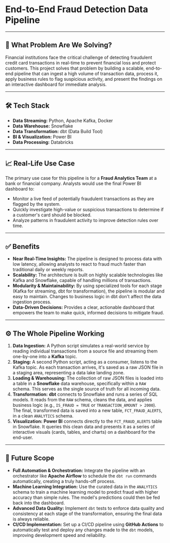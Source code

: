 # End-to-End Fraud Detection Data Pipeline

---

## 🎯 What Problem Are We Solving?

Financial institutions face the critical challenge of detecting fraudulent credit card transactions in real-time to prevent financial loss and protect customers. This project solves that problem by building a scalable, end-to-end pipeline that can ingest a high volume of transaction data, process it, apply business rules to flag suspicious activity, and present the findings on an interactive dashboard for immediate analysis.

---

## 🛠️ Tech Stack

* **Data Streaming:** Python, Apache Kafka, Docker
* **Data Warehouse:** Snowflake
* **Data Transformation:** dbt (Data Build Tool)
* **BI & Visualization:** Power BI
* **Data Processing:** Databricks

---

## 📈 Real-Life Use Case

The primary use case for this pipeline is for a **Fraud Analytics Team** at a bank or financial company. Analysts would use the final Power BI dashboard to:
* Monitor a live feed of potentially fraudulent transactions as they are flagged by the system.
* Quickly investigate high-value or suspicious transactions to determine if a customer's card should be blocked.
* Analyze patterns in fraudulent activity to improve detection rules over time.

---

## ✅ Benefits

* **Near Real-Time Insights:** The pipeline is designed to process data with low latency, allowing analysts to react to fraud much faster than traditional daily or weekly reports.
* **Scalability:** The architecture is built on highly scalable technologies like Kafka and Snowflake, capable of handling millions of transactions.
* **Modularity & Maintainability:** By using specialized tools for each stage (Kafka for streaming, dbt for transformation), the pipeline is modular and easy to maintain. Changes to business logic in dbt don't affect the data ingestion process.
* **Data-Driven Decisions:** Provides a clear, actionable dashboard that empowers the team to make quick, informed decisions to mitigate fraud.

---

## ⚙️ The Whole Pipeline Working

1.  **Data Ingestion:** A Python script simulates a real-world service by reading individual transactions from a source file and streaming them one-by-one into a **Kafka** topic.
2.  **Staging:** A second Python script, acting as a consumer, listens to the Kafka topic. As each transaction arrives, it's saved as a raw JSON file in a staging area, representing a data lake landing zone.
3.  **Loading & Warehousing:** The collection of raw JSON files is loaded into a table in a **Snowflake** data warehouse, specifically within a `RAW` schema. This serves as the single source of truth for all incoming data.
4.  **Transformation:** **dbt** connects to Snowflake and runs a series of SQL models. It reads from the `RAW` schema, cleans the data, and applies business logic (e.g., `IS_FRAUD = TRUE` or `TRANSACTION_AMOUNT > 2000`). The final, transformed data is saved into a new table, `FCT_FRAUD_ALERTS`, in a clean `ANALYTICS` schema.
5.  **Visualization:** **Power BI** connects directly to the `FCT_FRAUD_ALERTS` table in Snowflake. It queries this clean data and presents it as a series of interactive visuals (cards, tables, and charts) on a dashboard for the end-user.

---

## 🔭 Future Scope

* **Full Automation & Orchestration:** Integrate the pipeline with an orchestrator like **Apache Airflow** to schedule the `dbt run` commands automatically, creating a truly hands-off process.
* **Machine Learning Integration:** Use the curated data in the `ANALYTICS` schema to train a machine learning model to predict fraud with higher accuracy than simple rules. The model's predictions could then be fed back into the dashboard.
* **Advanced Data Quality:** Implement `dbt` tests to enforce data quality and consistency at each stage of the transformation, ensuring the final data is always reliable.
* **CI/CD Implementation:** Set up a CI/CD pipeline using **GitHub Actions** to automatically test and deploy any changes made to the `dbt` models, improving development speed and reliability.
